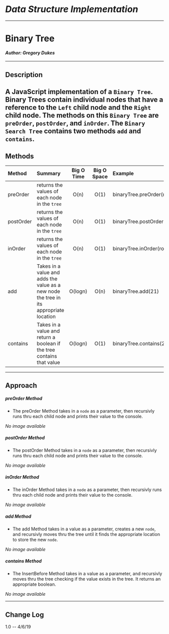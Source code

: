 # ***Data Structure Implementation***
------------------------------

# Binary Tree
#### *Author: Gregory Dukes*

------------------------------

## Description

 A JavaScript implementation of a `Binary Tree`. Binary Trees contain individual nodes that have a reference to the `Left` child node and the `Right` child node. The methods on this `Binary Tree` are `preOrder`, `postOrder`, and `inOrder`.
The `Binary Search Tree` contains two methods `add` and `contains`. 
------------------------------

## Methods

| Method | Summary | Big O Time | Big O Space | Example | 
| :----------- | :----------- | :-------------: | :-------------: | :----------- |
| preOrder | returns the values of each node in the `tree` | O(n) | O(1) | binaryTree.preOrder(root) |
| postOrder | returns the values of each node in the `tree` | O(n) | O(1) | binaryTree.postOrder(root) |
| inOrder | returns the values of each node in the `tree` | O(n) | O(1) | binaryTree.inOrder(root) |
| add | Takes in a value and adds the value as a new node the tree in its appropriate location | O(logn) | O(n) | binaryTree.add(21) |
| contains | Takes in a value and return a boolean if the tree contains that value | O(logn) | O(1) | binaryTree.contains(21) |



------------------------------

## Approach 

##### preOrder Method
- The preOrder Method takes in a `node` as a parameter, then recursivly runs thru each child node and prints their value to the console.

*No image available*
##### postOrder Method
- The postOrder Method takes in a `node` as a parameter, then recursivly runs thru each child node and prints their value to the console.

*No image available*
##### inOrder Method
- The inOrder Method takes in a `node` as a parameter, then recursivly runs thru each child node and prints their value to the console.

*No image available*
##### add Method
- The add Method takes in a value as a parameter, creates a new `node`, and recursivly moves thru the tree until it finds the appropriate location to store the new `node`.

*No image available*
##### contains Method
- The InsertBefore Method takes in a value as a parameter, and recursivly moves thru the tree checking if the value exists in the tree.  It returns an appropriate boolean.

*No image available*



------------------------------

## Change Log
1.0 -- 4/6/19 
